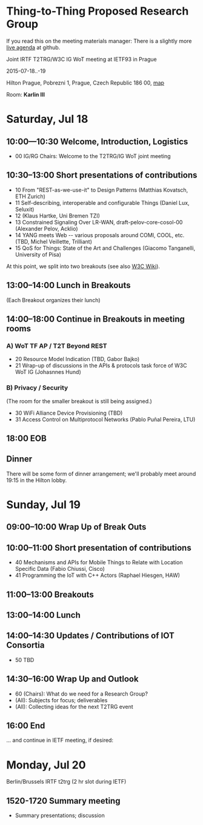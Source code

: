 # Thing-to-Thing Proposed Research Group

If you read this on the meeting materials manager:
There is a slightly more [live agenda][agenda] at github.

[agenda]: https://github.com/t2trg/2015-ietf93/blob/master/agenda.md

Joint IRTF T2TRG/W3C IG WoT meeting at IETF93 in Prague

2015-07-18..-19

Hilton Prague, Pobrezni 1, Prague, Czech Republic 186 00,
[map](https://www.google.de/maps/place/Hilton+Prague+Hotel/@50.093322,14.439794,17z)

Room: **Karlin III**

<!-- (two-digit numbers are slide deck numbers) -->

# Saturday, Jul 18

## 10:00—10:30 Welcome, Introduction, Logistics

* 00 IG/RG Chairs: Welcome to the T2TRG/IG WoT joint meeting

## 10:30–13:00 Short presentations of contributions

* 10 From "REST-as-we-use-it" to Design Patterns (Matthias Kovatsch, ETH Zurich)
* 11 Self-describing, interoperable and configurable Things (Daniel Lux, Seluxit)
* 12 (Klaus Hartke, Uni Bremen TZI)
* 13 Constrained Signaling Over LR-WAN, draft-pelov-core-cosol-00
  (Alexander Pelov, Acklio)
* 14 YANG meets Web -- various proposals around COMI, COOL, etc. (TBD,
  Michel Veillette, Trilliant)
* 15 QoS for Things: State of the Art and Challenges (Giacomo Tanganelli, University of Pisa)

At this point, we split into two breakouts (see also [W3C Wiki](http://www.w3.org/WoT/IG/wiki/Joint_IRTF_T2T_RG_/_W3C_WoT_IG_meeting_18-19_July_2015_in_Prague,_Czech_Republic)).

## 13:00–14:00 Lunch in Breakouts

(Each Breakout organizes their lunch)

## 14:00–18:00 Continue in Breakouts in meeting rooms

### A) WoT TF AP / T2T Beyond REST

* 20 Resource Model Indication (TBD, Gabor Bajko)
* 21 Wrap-up of discussions in the APIs & protocols task force of W3C WoT IG (Johasnnes Hund)

### B) Privacy / Security

(The room for the smaller breakout is still being assigned.)

* 30 WiFi Alliance Device Provisioning (TBD)
* 31 Access Control on Multiprotocol Networks (Pablo Puñal Pereira, LTU)

## 18:00 EOB

## Dinner

There will be some form of dinner arrangement; we'll probably meet
around 19:15 in the Hilton lobby.

# Sunday, Jul 19

## 09:00–10:00 Wrap Up of Break Outs
## 10:00–11:00 Short presentation of contributions

* 40 Mechanisms and APIs for Mobile Things to Relate with Location
  Specific Data (Fabio Chiussi, Cisco)
* 41 Programming the IoT with C++ Actors (Raphael Hiesgen, HAW)

## 11:00–13:00 Breakouts
## 13:00–14:00 Lunch
## 14:00–14:30 Updates / Contributions of IOT Consortia

* 50 TBD

## 14:30–16:00 Wrap Up and Outlook

* 60 (Chairs): What do we need for a Research Group?
* (All): Subjects for focus; deliverables
* (All): Collecting ideas for the next T2TRG event

## 16:00 End

... and continue in IETF meeting, if desired:

# Monday, Jul 20

Berlin/Brussels IRTF t2trg (2 hr slot during IETF)

## 1520-1720 Summary meeting

* Summary presentations; discussion
